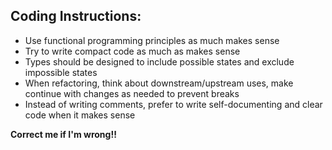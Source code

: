## Coding Instructions:
- Use functional programming principles as much makes sense
- Try to write compact code as much as makes sense
- Types should be designed to include possible states and exclude impossible states
- When refactoring, think about downstream/upstream uses, make continue with changes as needed to prevent breaks
- Instead of writing comments, prefer to write self-documenting and clear code when it makes sense

**Correct me if I'm wrong!!**
